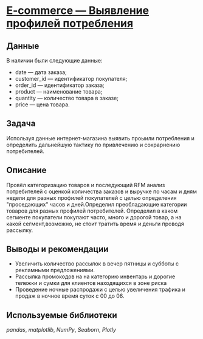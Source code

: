# [E-commerce — Выявление профилей потребления](e-commerce.ipynb)
## Данные

В наличии были следующие данные:

- date — дата заказа;
- customer_id — идентификатор покупателя;
- order_id — идентификатор заказа;
- product — наименование товара;
- quantity — количество товара в заказе;
- price — цена товара.

## Задача

Используя данные интернет-магазина выявить проыили потребления и определить дальнейшую тактику по привлечению и сохрарнению потребителей.

## Описание

Провёл категоризацию товаров и последующий RFM анализ потребителей с оценкой количества заказов и выручке по часам и дням недели для разных профилей покупателей с целью определения "проседающих" часов и дней.Определил преобладающие категории товаров для разных профилей потребителей. Определил в каком сегменте покупатели покупают часто, много и дорогой товар, а на какой сегмент,возможно, не стоит тратить время и деньги проводя рассылку.

## Выводы и рекомендации 

- Увеличить количество рассылок в вечер пятницы и субботы с рекламными предложениями.
- Рассылка промокодов на на категорию инвентарь и дорогие тележки и сумки для клиентов находящихся в зоне риска
- Проведение ночные распродажи с целью увеличения трафика и продаж в ночное время суток с 00 до 06.

## Используемые библиотеки
*pandas*, *matplotlib*, *NumPy*, *Seaborn*, *Plotly*
